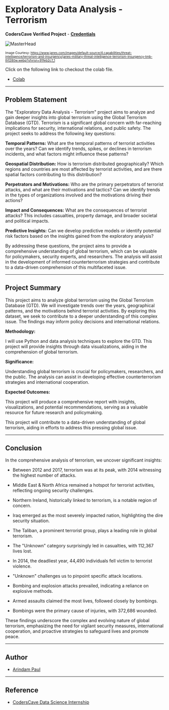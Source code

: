 # Exploratory Data Analysis - Terrorism

**CodersCave Verified Project** - [**Credentials**](https://drive.google.com/drive/folders/1Jw4gKMAb6iRmJnuVExpo05nt_rFfUrM0)

![MasterHead](https://www.janes.com/images/default-source/4.capabilities/threat-intelligence/terrorism-and-insurgency/janes-military-threat-intelligence-terrorism-insurgency-tmb-th1280w.webp?sfvrsn=91feb2c7_1)

<font size="1">Image Courtesy: https://www.janes.com/images/default-source/4.capabilities/threat-intelligence/terrorism-and-insurgency/janes-military-threat-intelligence-terrorism-insurgency-tmb-th1280w.webp?sfvrsn=91feb2c7_1</font>

Click on the following link to checkout the colab file.
- [Colab](https://colab.research.google.com/drive/1GxhXh6pMDVcIE9v6EC-m8aSzt5M3q6P4?usp=sharing)


---

## Problem Statement

The "Exploratory Data Analysis - Terrorism" project aims to analyze and gain deeper insights into global terrorism using the Global Terrorism Database (GTD). Terrorism is a significant global concern with far-reaching implications for security, international relations, and public safety. The project seeks to address the following key questions:

**Temporal Patterns:** What are the temporal patterns of terrorist activities over the years? Can we identify trends, spikes, or declines in terrorism incidents, and what factors might influence these patterns?

**Geospatial Distribution:** How is terrorism distributed geographically? Which regions and countries are most affected by terrorist activities, and are there spatial factors contributing to this distribution?

**Perpetrators and Motivations:** Who are the primary perpetrators of terrorist attacks, and what are their motivations and tactics? Can we identify trends in the types of organizations involved and the motivations driving their actions?

**Impact and Consequences:** What are the consequences of terrorist attacks? This includes casualties, property damage, and broader societal and political impacts.

**Predictive Insights:** Can we develop predictive models or identify potential risk factors based on the insights gained from the exploratory analysis?

By addressing these questions, the project aims to provide a comprehensive understanding of global terrorism, which can be valuable for policymakers, security experts, and researchers. The analysis will assist in the development of informed counterterrorism strategies and contribute to a data-driven comprehension of this multifaceted issue.

---

## Project Summary

This project aims to analyze global terrorism using the Global Terrorism Database (GTD). We will investigate trends over the years, geographical patterns, and the motivations behind terrorist activities. By exploring this dataset, we seek to contribute to a deeper understanding of this complex issue. The findings may inform policy decisions and international relations.

**Methodology:**

I will use Python and data analysis techniques to explore the GTD. This project will provide insights through data visualizations, aiding in the comprehension of global terrorism.

**Significance:**

Understanding global terrorism is crucial for policymakers, researchers, and the public. The analysis can assist in developing effective counterterrorism strategies and international cooperation.

**Expected Outcomes:**

This project will produce a comprehensive report with insights, visualizations, and potential recommendations, serving as a valuable resource for future research and policymaking.

This project will contribute to a data-driven understanding of global terrorism, aiding in efforts to address this pressing global issue.

---

## Conclusion

In the comprehensive analysis of terrorism, we uncover significant insights:

- Between 2012 and 2017, terrorism was at its peak, with 2014 witnessing the highest number of attacks.

- Middle East & North Africa remained a hotspot for terrorist activities, reflecting ongoing security challenges.

- Northern Ireland, historically linked to terrorism, is a notable region of concern.

- Iraq emerged as the most severely impacted nation, highlighting the dire security situation.

- The Taliban, a prominent terrorist group, plays a leading role in global terrorism.

- The "Unknown" category surprisingly led in casualties, with 112,367 lives lost.

- In 2014, the deadliest year, 44,490 individuals fell victim to terrorist violence.

- "Unknown" challenges us to pinpoint specific attack locations.

- Bombing and explosion attacks prevailed, indicating a reliance on explosive methods.

- Armed assaults claimed the most lives, followed closely by bombings.

- Bombings were the primary cause of injuries, with 372,686 wounded.

These findings underscore the complex and evolving nature of global terrorism, emphasizing the need for vigilant security measures, international cooperation, and proactive strategies to safeguard lives and promote peace.

---

## Author

- [Arindam Paul](https://www.linkedin.com/in/arindam-paul-19a085187/)

---

## Reference
 - [CodersCave Data Science Internship](https://www.linkedin.com/company/codersscave/)
